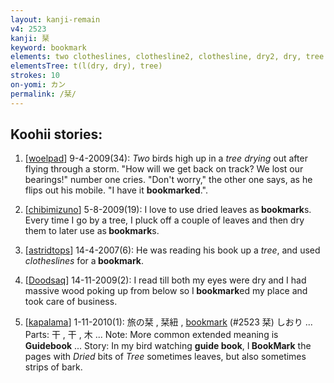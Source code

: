 ```yaml
---
layout: kanji-remain
v4: 2523
kanji: 栞
keyword: bookmark
elements: two clotheslines, clothesline2, clothesline, dry2, dry, tree
elementsTree: t(l(dry, dry), tree)
strokes: 10
on-yomi: カン
permalink: /栞/
---
```


## Koohii stories: 

1) [<a href="http://kanji.koohii.com/profile/woelpad">woelpad</a>] 9-4-2009(34): <em>Two</em> birds high up in a <em>tree</em> <em>drying</em> out after flying through a storm. &quot;How will we get back on track? We lost our bearings!&quot; number one cries. &quot;Don&#039;t worry,&quot; the other one says, as he flips out his mobile. &quot;I have it <strong>bookmarked</strong>.&quot;.

2) [<a href="http://kanji.koohii.com/profile/chibimizuno">chibimizuno</a>] 5-8-2009(19): I love to use dried leaves as<strong> bookmark</strong>s. Every time I go by a tree, I pluck off a couple of leaves and then dry them to later use as<strong> bookmark</strong>s.

3) [<a href="http://kanji.koohii.com/profile/astridtops">astridtops</a>] 14-4-2007(6): He was reading his book up a <em>tree</em>, and used <em>clotheslines</em> for a<strong> bookmark</strong>.

4) [<a href="http://kanji.koohii.com/profile/Doodsaq">Doodsaq</a>] 14-11-2009(2): I read till both my eyes were dry and I had massive wood poking up from below so I<strong> bookmark</strong>ed my place and took care of business.

5) [<a href="http://kanji.koohii.com/profile/kapalama">kapalama</a>] 1-11-2010(1): 旅の栞 , 栞紐 , <a href="../v4/2523.html">bookmark</a> (#2523 栞) しおり ... Parts: 干 , 干 , 木 ... Note: More common extended meaning is <strong>Guidebook</strong> ... Story: In my bird watching <strong>guide book</strong>, I<strong> BookMark</strong> the pages with <em>Dried</em> bits of <em>Tree</em> sometimes leaves, but also sometimes strips of bark.

